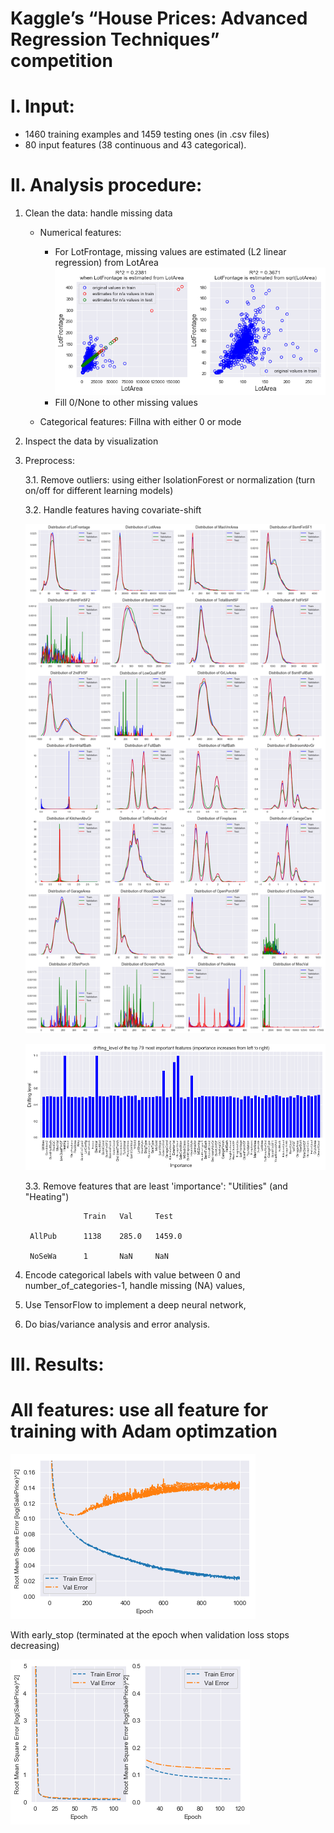 Kaggle’s “House Prices: Advanced Regression Techniques” competition
====
I. Input:
===
* 1460 training examples and 1459 testing ones (in .csv files)
* 80 input features (38 continuous and 43 categorical). 

II. Analysis procedure: 
===
1. Clean the data: handle missing data
   * Numerical features:
		- For LotFrontage, missing values are estimated (L2 linear regression) from LotArea
![](result/LotFrontageEstimatedFromLotArea.png)
		- Fill 0/None to other missing values

	* Categorical features: Fillna with either 0 or mode 
2. Inspect the data by visualization
3. Preprocess:

	3.1. Remove outliers: using either IsolationForest or normalization (turn on/off for different learning models)
	
	3.2. Handle features having covariate-shift
	
	![](result/distributions_of_numerical_features.png)
	

	![](result/drifting.png)
	
	3.3. Remove features that are least 'importance': "Utilities" (and "Heating")
				
					Train	Val	    Test
				
		AllPub		1138	285.0	1459.0
	
		NoSeWa		1		NaN	  	NaN
4. Encode categorical labels with value between 0 and number_of_categories-1, handle missing (NA) values, 
5. Use TensorFlow to implement a deep neural network, 
6. Do bias/variance analysis and error analysis. 

III. Results:
===
All features: use all feature for training with Adam optimzation
= 
![](result/allfeatures_epoch1000_adam.png)

With early_stop (terminated at the epoch when validation loss stops decreasing)

![](result/allfeatures_earlyStop_adam.png)

